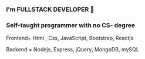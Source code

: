 ### I'm FULLSTACK DEVELOPER 👋
### Self-taught programmer with no CS- degree

Frontend= Html , Css, JavaScript, Bootstrap, Reactjs

Backend = Nodejs, Express, jQuery, MongoDB, mySQL
